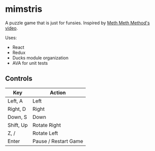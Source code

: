# mimstris

A puzzle game that is just for funsies. Inspired by [Meth Meth Method's video](https://www.youtube.com/watch?v=H2aW5V46khA).

Uses:

- React
- Redux
- Ducks module organization
- AVA for unit tests

## Controls

| Key   | Action |
| ----- | ------ |
| Left, A  | Left   |
| Right, D | Right  |
| Down, S  | Down   |
| Shift, Up    | Rotate Right |
| Z, /    | Rotate Left |
| Enter    | Pause / Restart Game |
